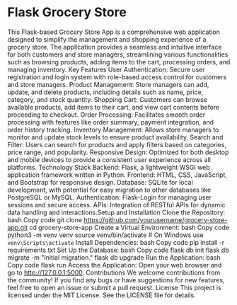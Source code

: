 # Flask Grocery Store
 This Flask-based Grocery Store App is a comprehensive web application designed to simplify the management and shopping experience of a grocery store. The application provides a seamless and intuitive interface for both customers and store managers, streamlining various functionalities such as browsing products, adding items to the cart, processing orders, and managing inventory.  Key Features User Authentication: Secure user registration and login system with role-based access control for customers and store managers. Product Management: Store managers can add, update, and delete products, including details such as name, price, category, and stock quantity. Shopping Cart: Customers can browse available products, add items to their cart, and view cart contents before proceeding to checkout. Order Processing: Facilitates smooth order processing with features like order summary, payment integration, and order history tracking. Inventory Management: Allows store managers to monitor and update stock levels to ensure product availability. Search and Filter: Users can search for products and apply filters based on categories, price range, and popularity. Responsive Design: Optimized for both desktop and mobile devices to provide a consistent user experience across all platforms. Technology Stack Backend: Flask, a lightweight WSGI web application framework written in Python. Frontend: HTML, CSS, JavaScript, and Bootstrap for responsive design. Database: SQLite for local development, with potential for easy migration to other databases like PostgreSQL or MySQL. Authentication: Flask-Login for managing user sessions and secure access. APIs: Integration of RESTful APIs for dynamic data handling and interactions.Setup and Installation Clone the Repository:  bash Copy code git clone https://github.com/yourusername/grocery-store-app.git cd grocery-store-app Create a Virtual Environment:  bash Copy code python3 -m venv venv source venv/bin/activate  # On Windows use `venv\Scripts\activate` Install Dependencies:  bash Copy code pip install -r requirements.txt Set Up the Database:  bash Copy code flask db init flask db migrate -m "Initial migration." flask db upgrade Run the Application:  bash Copy code flask run Access the Application: Open your web browser and go to http://127.0.0.1:5000.  Contributions We welcome contributions from the community! If you find any bugs or have suggestions for new features, feel free to open an issue or submit a pull request.  License This project is licensed under the MIT License. See the LICENSE file for details.
